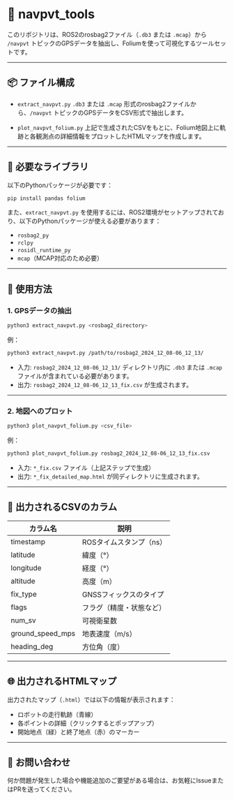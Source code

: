 # 📍 navpvt\_tools

このリポジトリは、ROS2のrosbag2ファイル（`.db3` または `.mcap`）から `/navpvt` トピックのGPSデータを抽出し、Foliumを使って可視化するツールセットです。

---

## 📦 ファイル構成

* `extract_navpvt.py`
  `.db3` または `.mcap` 形式のrosbag2ファイルから、`/navpvt` トピックのGPSデータをCSV形式で抽出します。

* `plot_navpvt_folium.py`
  上記で生成されたCSVをもとに、Folium地図上に軌跡と各観測点の詳細情報をプロットしたHTMLマップを作成します。

---

## 🧰 必要なライブラリ

以下のPythonパッケージが必要です：

```bash
pip install pandas folium
```

また、`extract_navpvt.py` を使用するには、ROS2環境がセットアップされており、以下のPythonパッケージが使える必要があります：

* `rosbag2_py`
* `rclpy`
* `rosidl_runtime_py`
* `mcap`（MCAP対応のため必要）

---

## 🚀 使用方法

### 1. GPSデータの抽出

```bash
python3 extract_navpvt.py <rosbag2_directory>
```

例：

```bash
python3 extract_navpvt.py /path/to/rosbag2_2024_12_08-06_12_13/
```

* 入力: `rosbag2_2024_12_08-06_12_13/` ディレクトリ内に `.db3` または `.mcap` ファイルが含まれている必要があります。
* 出力: `rosbag2_2024_12_08-06_12_13_fix.csv` が生成されます。

---

### 2. 地図へのプロット

```bash
python3 plot_navpvt_folium.py <csv_file>
```

例：

```bash
python3 plot_navpvt_folium.py rosbag2_2024_12_08-06_12_13_fix.csv
```

* 入力: `*_fix.csv` ファイル（上記ステップで生成）
* 出力: `*_fix_detailed_map.html` が同ディレクトリに生成されます。

---

## 🧱 出力されるCSVのカラム

| カラム名               | 説明             |
| ------------------ | -------------- |
| timestamp          | ROSタイムスタンプ（ns） |
| latitude           | 緯度（°）          |
| longitude          | 経度（°）          |
| altitude           | 高度（m）          |
| fix\_type          | GNSSフィックスのタイプ  |
| flags              | フラグ（精度・状態など）   |
| num\_sv            | 可視衛星数          |
| ground\_speed\_mps | 地表速度（m/s）      |
| heading\_deg       | 方位角（度）         |

---

## 🌐 出力されるHTMLマップ

出力されたマップ（`.html`）では以下の情報が表示されます：

* ロボットの走行軌跡（青線）
* 各ポイントの詳細（クリックするとポップアップ）
* 開始地点（緑）と終了地点（赤）のマーカー

---

## 📲 お問い合わせ

何か問題が発生した場合や機能追加のご要望がある場合は、お気軽にIssueまたはPRを送ってください。
